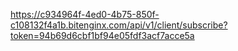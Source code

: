 https://c934964f-4ed0-4b75-850f-c108132f4a1b.bitenginx.com/api/v1/client/subscribe?token=94b69d6cbf1bf94e05fdf3acf7acce5a

